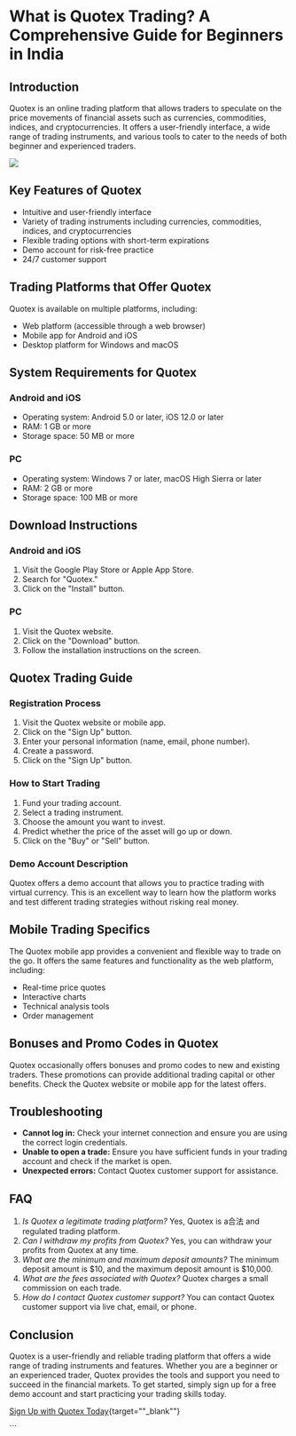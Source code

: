 # What is Quotex Trading? A Comprehensive Guide for Beginners in India

## Introduction

Quotex is an online trading platform that allows traders to speculate on
the price movements of financial assets such as currencies, commodities,
indices, and cryptocurrencies. It offers a user-friendly interface, a
wide range of trading instruments, and various tools to cater to the
needs of both beginner and experienced traders.

[![](https://static.quotex.io/files/4_en/300_250.jpg)](https://traff.sbs/brokerqxlid)

## Key Features of Quotex

-   Intuitive and user-friendly interface
-   Variety of trading instruments including currencies, commodities,
    indices, and cryptocurrencies
-   Flexible trading options with short-term expirations
-   Demo account for risk-free practice
-   24/7 customer support

## Trading Platforms that Offer Quotex

Quotex is available on multiple platforms, including:

-   Web platform (accessible through a web browser)
-   Mobile app for Android and iOS
-   Desktop platform for Windows and macOS

## System Requirements for Quotex

### Android and iOS

-   Operating system: Android 5.0 or later, iOS 12.0 or later
-   RAM: 1 GB or more
-   Storage space: 50 MB or more

### PC

-   Operating system: Windows 7 or later, macOS High Sierra or later
-   RAM: 2 GB or more
-   Storage space: 100 MB or more

## Download Instructions

### Android and iOS

1.  Visit the Google Play Store or Apple App Store.
2.  Search for "Quotex."
3.  Click on the "Install" button.

### PC

1.  Visit the Quotex website.
2.  Click on the "Download" button.
3.  Follow the installation instructions on the screen.

## Quotex Trading Guide

### Registration Process

1.  Visit the Quotex website or mobile app.
2.  Click on the "Sign Up" button.
3.  Enter your personal information (name, email, phone number).
4.  Create a password.
5.  Click on the "Sign Up" button.

### How to Start Trading

1.  Fund your trading account.
2.  Select a trading instrument.
3.  Choose the amount you want to invest.
4.  Predict whether the price of the asset will go up or down.
5.  Click on the "Buy" or "Sell" button.

### Demo Account Description

Quotex offers a demo account that allows you to practice trading with
virtual currency. This is an excellent way to learn how the platform
works and test different trading strategies without risking real money.

## Mobile Trading Specifics

The Quotex mobile app provides a convenient and flexible way to trade on
the go. It offers the same features and functionality as the web
platform, including:

-   Real-time price quotes
-   Interactive charts
-   Technical analysis tools
-   Order management

## Bonuses and Promo Codes in Quotex

Quotex occasionally offers bonuses and promo codes to new and existing
traders. These promotions can provide additional trading capital or
other benefits. Check the Quotex website or mobile app for the latest
offers.

## Troubleshooting

-   **Cannot log in:** Check your internet connection and ensure you are
    using the correct login credentials.
-   **Unable to open a trade:** Ensure you have sufficient funds in your
    trading account and check if the market is open.
-   **Unexpected errors:** Contact Quotex customer support for
    assistance.

## FAQ

1.  *Is Quotex a legitimate trading platform?* Yes, Quotex is a合法 and
    regulated trading platform.
2.  *Can I withdraw my profits from Quotex?* Yes, you can withdraw your
    profits from Quotex at any time.
3.  *What are the minimum and maximum deposit amounts?* The minimum
    deposit amount is \$10, and the maximum deposit amount is \$10,000.
4.  *What are the fees associated with Quotex?* Quotex charges a small
    commission on each trade.
5.  *How do I contact Quotex customer support?* You can contact Quotex
    customer support via live chat, email, or phone.

## Conclusion

Quotex is a user-friendly and reliable trading platform that offers a
wide range of trading instruments and features. Whether you are a
beginner or an experienced trader, Quotex provides the tools and support
you need to succeed in the financial markets. To get started, simply
sign up for a free demo account and start practicing your trading skills
today.

[Sign Up with Quotex
Today](\%22https://broker-qx.pro/sign-up/fast/?lid=621241\%22){target=""_blank""}

\`\`\`

